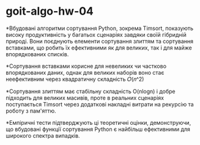 # goit-algo-hw-04
*Вбудовані алгоритми сортування Python, зокрема Timsort, показують високу продуктивність у багатьох сценаріях завдяки своїй гібридній природі. Вони поєднують елементи сортування злиттям та сортування вставками, що робить їх ефективними як для великих, так і для майже впорядкованих списків.

*Сортування вставками корисне для невеликих чи частково впорядкованих даних, однак для великих наборів воно стає неефективним через квадратичну складність 𝑂(𝑛^2)

*Сортування злиттям має стабільну складність O(nlogn) і добре підходить для великих масивів, проте в реальних сценаріях поступається Timsort через додаткові накладні витрати на рекурсію та роботу з пам'яттю.

*Емпіричні тести підтверджують ці теоретичні оцінки, демонструючи, що вбудовані функції сортування Python є найбільш ефективними для широкого спектра випадків.
